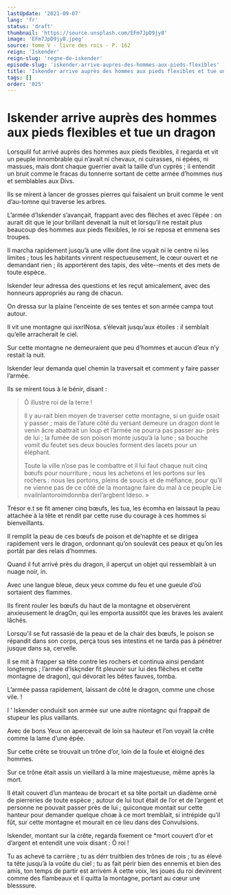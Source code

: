 ```yaml
---
lastUpdate: '2021-09-07'
lang: 'fr'
status: 'draft'
thumbnail: 'https://source.unsplash.com/EFm7JpD9jy8'
image: 'EFm7JpD9jy8.jpeg'
source: tome V - livre des rois - P. 162
reign: 'Iskender'
reign-slug: 'regne-de-iskender'
episode-slug: 'iskender-arrive-aupres-des-hommes-aux-pieds-flexibles'
title: 'Iskender arrive auprès des hommes aux pieds flexibles et tue un dragon | Le Livre des Rois | Shâhnâmeh'
tags: []
order: '025'
---
```


<!-- LTeX: language=fr -->

# Iskender arrive auprès des hommes aux pieds flexibles et tue un dragon

Lorsqulil fut arrivé auprès des hommes aux pieds flexibles, il regarda et vit un peuple innombrable qui n’avait ni chevaux, ni cuirasses, ni épées, ni massues, mais dont chaque guerrier avait la taille d’un cyprès ; il entendit un bruit comme le fracas du tonnerre sortant de cette armée d’hommes nus et semblables aux Divs.

Ils se mirent à lancer de grosses pierres qui faisaient un bruit comme le vent d’au-tomne qui traverse les arbres.

L’armée d’Iskender s’avançait, frappant avec des flèches et avec l’épée : on aurait dit que le jour brillant devenait la nuit et lorsqu’il ne restait plus beaucoup des hommes aux pieds flexibles, le roi se reposa et emmena ses troupes.

Il marcha rapidement jusqu’à une ville dont ilne voyait ni le centre ni les limites ; tous les habitants vinrent respectueusement, le cœur ouvert et ne demandant rien ; ils apportèrent des tapis, des vête--ments et des mets de toute espèce.

Iskender leur adressa des questions et les reçut amicalement, avec des honneurs appropriés au rang de chacun.

On dressa sur la plaine l’enceinte de ses tentes et son armée campa tout autour.

Il vit une montagne qui isxrlNosa. s’élevait jusqu’aux étoiles : il semblait qu’elle arracherait le ciel.

Sur cette montagne ne demeuraient que peu d’hommes et aucun d’eux n’y restait la nuit.

Iskender leur demanda quel chemin la traversait et comment y faire passer l’armée.

Ils se mirent tous à le bénir, disant :

> Ô illustre roi de la terre !
>
> Il y au-rait bien moyen de traverser cette montagne, si un guide osait y passer ; mais de l’ature côté du versant demeure un dragon dont le venin âcre abattrait un loup et l’armée ne pourra pas passer au-
près de lui ; la fumée de son poison monte jusqu’à la lune ; sa bouche vomit du feutet ses deux boucles forment des lacets pour un éléphant.
>
> Toute la ville n’ose pas le combattre et il lui faut chaque nuit cinq bœufs pour nourriture ; nous les achetons et les portons sur les rochers : nous les portons, pleins de soucis et de méfiance, pour qu’il ne vienne pas de ce côté de la montagne faire du mal à ce peuple Lie nvailnlantoroimdonnba derl’argbent ldeso. »

Trésor e.t se fit amener cinq bœufs, les tua, les écomha en laissaut la peau attachée à la tête et rendit par cette ruse du courage à ces hommes si bienveillants.

Il remplit la peau de ces bœufs de poison et de’naphte et se dirigea rapidement vers le dragon, ordonnant qu’on soulevât ces peaux et qu’on les portât par des relais d’hommes.

Quand il fut arrivé près du dragon, il aperçut un objet qui ressemblait à un nuage noir, in.

Avec une langue bleue, deux yeux comme du feu et une gueule d’où sortaient des flammes.

Ils firent rouler les bœufs du haut de la montagne et observèrent anxieusement le dragOn, qui les emporta aussitôt que les braves les avaient lâchés.

Lorsqu’il se fut rassasié de la peau et de la chair des bœufs, le poison se répandit dans son corps, perça tous ses intestins et ne tarda pas à pénétrer jusque dans sa, cervelle.

Il se mit à frapper sa tête contre les rochers et continua ainsi pendant longtemps ; l’armée d’lskçnder fit pleuvoir sur lui des flèches et cette montagne de dragon), qui dévorait les bêtes fauves, tomba.

L’armée passa rapidement, laissant de côté le dragon, comme une chose vile. !

I ’
Iskender conduisit son armée sur une autre niontagnc qui frappait de stupeur les plus vaillants.

Avec de bons Yeux on apercevait de loin sa hauteur et l’on voyait la crête comme la lame d’une épée.

Sur cette crête se trouvait un trône d’or, loin de la foule et éloigné des hommes.

Sur ce trône était assis un vieillard à la mine majestueuse, même après la mort.

Il était couvert d’un manteau de brocart et sa tête portait un diadème orné de pierreries de toute espèce ; autour de lui tout était de l’or et de l’argent et personne ne pouvait passer près de lui ; quiconque montait sur cette hanteur pour demander quelque choæ à ce mort tremblait, si intrépide qu’il fût, sur cette montagne et mourait en ce lieu dans des Convulsions.

Iskender, montant sur la crête, regarda fixement ce
\*mort couvert d’or et d’argent et entendit une voix disant : Ô roi !

Tu as achevé ta carrière ; tu as dérr truitbien des trônes de rois ; tu as élevé ta tête jusqu’à la voûte du ciel ; tu as fait périr bien des ennemis et bien des amis, ton temps de partir est arrivém À cette voix, les joues du roi devinrent comme des flambeaux et il quitta la montagne, portant au cœur une blesssure.
